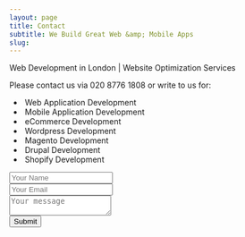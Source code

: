```yaml
---
layout: page
title: Contact
subtitle: We Build Great Web &amp; Mobile Apps
slug:
---
```

<p>Web Development in London &#124; Website Optimization Services</p>
<form role="form" id="contactForm" method="POST">

<div class="row">
    <div class="col-sm-4">Please contact us via 020 8776 1808 or write to us for:
    	<ul>
    	<li><i class="fa fa-check fa-1x"></i>&nbsp;Web Application Development</li>
    	<li><i class="fa fa-check fa-1x"></i>&nbsp;Mobile Application Development</li>
    	<li><i class="fa fa-check fa-1x"></i>&nbsp;eCommerce Development</li>
    	<li><i class="fa fa-check fa-1x"></i>&nbsp;Wordpress Development</li>
    	<li><i class="fa fa-check fa-1x"></i>&nbsp;Magento Development</li>
    	<li><i class="fa fa-check fa-1x"></i>&nbsp;Drupal Development</li>
    	<li><i class="fa fa-check fa-1x"></i>&nbsp;Shopify Development</li>
    </ul>
    </div>
    <div class="col-sm-8"><div class="form-group">
    <input type="text" name="name" placeholder="Your Name">
</div>
<div class="form-group">
    <input type="email" name="_replyto" placeholder="Your Email">
</div>
<div class="form-group">
    <textarea name="message" placeholder="Your message" placeholder="Your Message"></textarea>
</div>
    <button type="submit" value="Send" class = "btn btn-default">Submit</button>
    <input type="text" name="_gotcha" style="display:none" />
    <input type="hidden" name="_next" value="//newaspectmedia.com" />
</form>
</div>
</div>


